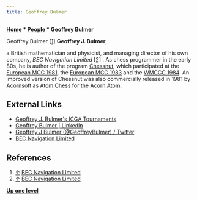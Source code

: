 ```yaml
---
title: Geoffrey Bulmer
---
```

**[Home](Home "Home") * [People](People "People") * Geoffrey Bulmer**

[](http://www.becnav.co.uk/Contact.htm) Geoffrey Bulmer <a id="cite-note-1" href="#cite-ref-1">[1]</a>
**Geoffrey J. Bulmer**,

a British mathematician and physicist, and managing director of his own company, *BEC Navigation Limited*
<a id="cite-note-2" href="#cite-ref-2">[2]</a> .
As chess programmer in the early 80s, he is author of the program [Chessnut](Chessnut "Chessnut"), which participated at the [European MCC 1981](European_MCC_1981 "European MCC 1981"), the [European MCC 1983](European_MCC_1983 "European MCC 1983") and the [WMCCC 1984](WMCCC_1984 "WMCCC 1984"). An improved version of Chessnut was also commercially released in 1981 by [Acornsoft](https://en.wikipedia.org/wiki/Acornsoft) as [Atom Chess](Atom_Chess "Atom Chess") for the [Acorn Atom](Acorn_Atom "Acorn Atom").

## External Links

- [Geoffrey J. Bulmer's ICGA Tournaments](https://www.game-ai-forum.org/icga-tournaments/person.php?id=405)
- [Geoffrey Bulmer | LinkedIn](https://www.linkedin.com/in/geoffrey-bulmer-657a7416)
- [Geoffrey J Bulmer (@GeoffreyBulmer) / Twitter](https://twitter.com/GeoffreyBulmer)
- [BEC Navigation Limited](http://www.becnav.co.uk/Contact.htm)

## References

1. <a id="cite-ref-1" href="#cite-note-1">↑</a> [BEC Navigation Limited](http://www.becnav.co.uk/Contact.htm)
1. <a id="cite-ref-2" href="#cite-note-2">↑</a> [BEC Navigation Limited](http://www.becnav.co.uk/Contact.htm)

**[Up one level](People "People")**

